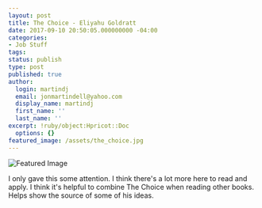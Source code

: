 ```yaml
---
layout: post
title: The Choice - Eliyahu Goldratt
date: 2017-09-10 20:50:05.000000000 -04:00
categories:
- Job Stuff
tags:
status: publish
type: post
published: true
author:
  login: martindj
  email: jonmartindell@yahoo.com
  display_name: martindj
  first_name: ''
  last_name: ''
excerpt: !ruby/object:Hpricot::Doc
  options: {}
featured_image: /assets/the_choice.jpg
---
```

![Featured Image]({{page.featured_image}})

I only gave this some attention. I think there's a lot more here to read and apply. I think it's helpful to combine The Choice when reading other books. Helps show the source of some of his ideas.
